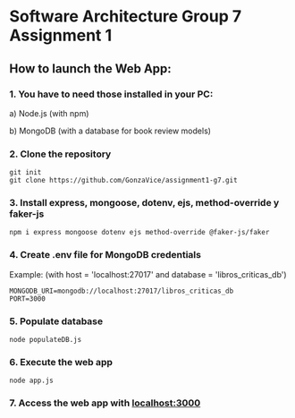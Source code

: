 # Software Architecture Group 7 Assignment 1

## How to launch the Web App:

### 1. You have to need those installed in your PC:

a) Node.js (with npm)

b) MongoDB (with a database for book review models)

### 2. Clone the repository

```
git init
git clone https://github.com/GonzaVice/assignment1-g7.git
```

### 3. Install express, mongoose, dotenv, ejs, method-override y faker-js

```
npm i express mongoose dotenv ejs method-override @faker-js/faker
```

### 4. Create .env file for MongoDB credentials

Example: (with host = 'localhost:27017' and database = 'libros_criticas_db')

```
MONGODB_URI=mongodb://localhost:27017/libros_criticas_db
PORT=3000
```

### 5. Populate database

```
node populateDB.js
```

### 6. Execute the web app

```
node app.js
```

### 7. Access the web app with [localhost:3000](http://localhost:3000/)
